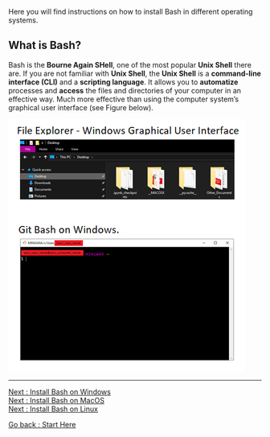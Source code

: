 Here you will find instructions on how to install Bash in different operating systems. 

## What is Bash?

Bash is the **Bourne Again SHell**, one of the most popular **Unix Shell** there are. If you are not familiar with **Unix Shell**, the **Unix Shell** is a **command-line interface (CLI)** and a **scripting language**. It allows you to **automatize** processes and **access** the files and directories of your computer in an effective way. Much more effective than using the computer system’s graphical user interface (see Figure below).  

![Figure_UnixShell](../Figures/Figure_UnixShell.png)

________________________

[Next      : Install Bash on Windows](02_Install_Bash_on_Windows.md)  
[Next      : Install Bash on MacOS](03_Install_Bash_on_MacOS.md)  
[Next      : Install Bash on Linux](04_Install_Bash_on_Linux.md)  

[Go back  : Start Here](00_Start_Here.md)  
